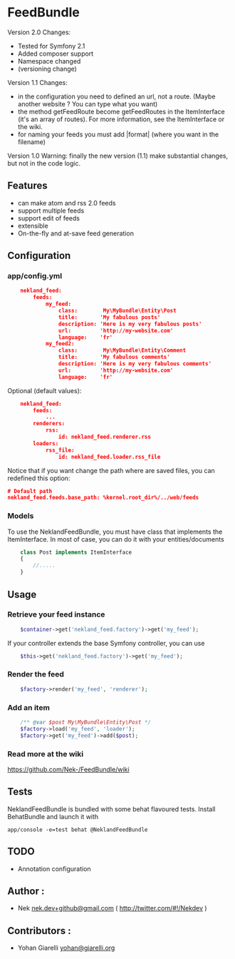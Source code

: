 FeedBundle
===========

Version 2.0
Changes:
 * Tested for Symfony 2.1
 * Added composer support
 * Namespace changed
 * (versioning change)

Version 1.1
Changes:
 * in the configuration you need to defined an url, not a route. (Maybe another website ? You can type what you want)
 * the method getFeedRoute become getFeedRoutes in the ItemInterface (it's an array of routes).
 For more information, see the ItemInterface or the wiki.
 * for naming your feeds you must add |format| (where you want in the filename)


Version 1.0
Warning: finally the new version (1.1) make substantial changes, but not in the code logic.


Features
--------

 * can make atom and rss 2.0 feeds
 * support multiple feeds
 * support edit of feeds
 * extensible
 * On-the-fly and at-save feed generation

Configuration
-------------

### app/config.yml

```JSON
    nekland_feed:
        feeds:
            my_feed:
                class:        My\MyBundle\Entity\Post
                title:       'My fabulous posts'
                description: 'Here is my very fabulous posts'
                url:         'http://my-website.com'
                language:    'fr'
            my_feed2:
                class:        My\MyBundle\Entity\Comment
                title:       'My fabulous comments'
                description: 'Here is my very fabulous comments'
                url:         'http://my-website.com'
                language:    'fr'
```
Optional (default values):
```JSON
    nekland_feed:
        feeds:
            ...
        renderers:
            rss:
                id: nekland_feed.renderer.rss
        loaders:
            rss_file:
                id: nekland_feed.loader.rss_file
```

Notice that if you want change the path where are saved files, you can redefined this option:
```JSON
# Default path
nekland_feed.feeds.base_path: %kernel.root_dir%/../web/feeds
```

### Models

To use the NeklandFeedBundle, you must have class that implements the ItemInterface. In most of case,
you can do it with your entities/documents
```PHP
    class Post implements ItemInterface
    {
        //.....
    }
```
Usage
-----

### Retrieve your feed instance
```PHP
    $container->get('nekland_feed.factory')->get('my_feed');
```
If your controller extends the base Symfony controller, you can use
```PHP
    $this->get('nekland_feed.factory')->get('my_feed');
```

### Render the feed
```PHP
    $factory->render('my_feed', 'renderer');
```
### Add an item
```PHP
    /** @var $post My\MyBundle\Entity\Post */
    $factory->load('my_feed', 'loader');
    $factory->get('my_feed')->add($post);
```
### Read more at the wiki

https://github.com/Nek-/FeedBundle/wiki

Tests
-----

NeklandFeedBundle is bundled with some behat flavoured tests. Install BehatBundle and launch it with

    app/console -e=test behat @NeklandFeedBundle

TODO
----

 * Annotation configuration

Author :
-------------
 * Nek <nek.dev+github@gmail.com> ( http://twitter.com/#!/Nekdev )

Contributors :
-------------

 * Yohan Giarelli <yohan@giarelli.org>
